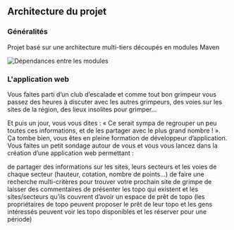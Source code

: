 ## Architecture du projet

### Généralités

Projet basé sur une architecture multi-tiers découpés en modules Maven



![Dépendances entre les modules](img/architectureProjet.png)


### L'application web

Vous faites parti d’un club d’escalade et comme tout bon grimpeur vous passez des heures à discuter avec les autres grimpeurs, des voies sur les sites de la région, des lieux insolites pour grimper…

Et puis un jour, vous vous dites : «  Ce serait sympa de regrouper un peu toutes ces informations, et de les partager avec le plus grand nombre ! ». Ça tombe bien, vous êtes en pleine formation de développeur d’application. Vous faites un petit sondage autour de vous et vous vous lancez dans la création d’une application web permettant :

de partager des informations sur les sites, leurs secteurs et les voies de chaque secteur (hauteur, cotation, nombre de points…)
de faire une recherche multi-critères pour trouver votre prochain site de grimpe
de laisser des commentaires
de présenter les topo qui existent et les sites/secteurs qu’ils couvrent
d’avoir un espace de prêt de topo (les propriétaires de topo peuvent proposer le prêt de leur topo et les gens intéressés peuvent voir les topo disponibles et les réserver pour une période)


